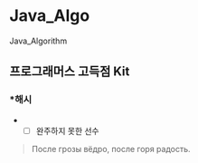 # Java_Algo
Java_Algorithm

## 프로그래머스 고득점 Kit </br>
### *해시
   * -[ ] 완주하지 못한 선수 

> После грозы вёдро, после горя радость.
